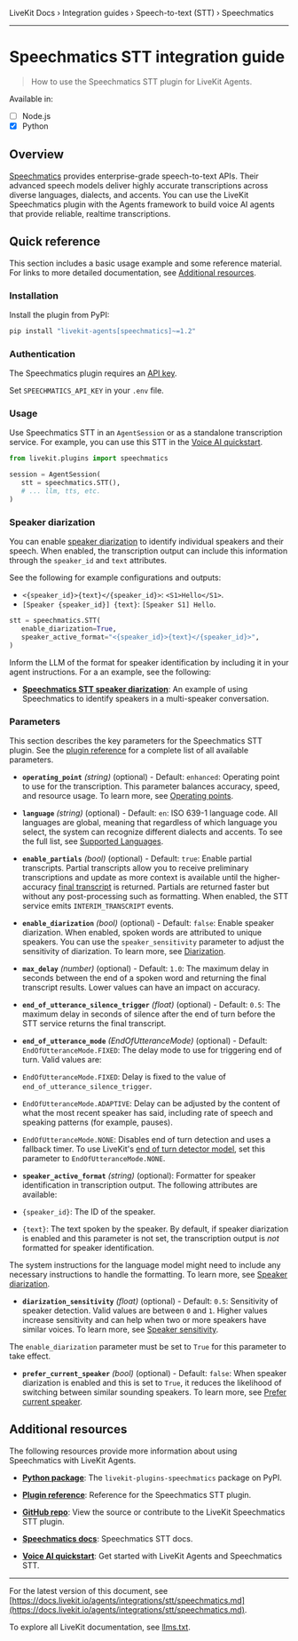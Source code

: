 LiveKit Docs › Integration guides › Speech-to-text (STT) › Speechmatics

---

# Speechmatics STT integration guide

> How to use the Speechmatics STT plugin for LiveKit Agents.

Available in:
- [ ] Node.js
- [x] Python

## Overview

[Speechmatics](https://www.speechmatics.com/) provides enterprise-grade speech-to-text APIs. Their advanced speech models deliver highly accurate transcriptions across diverse languages, dialects, and accents. You can use the LiveKit Speechmatics plugin with the Agents framework to build voice AI agents that provide reliable, realtime transcriptions.

## Quick reference

This section includes a basic usage example and some reference material. For links to more detailed documentation, see [Additional resources](#additional-resources).

### Installation

Install the plugin from PyPI:

```bash
pip install "livekit-agents[speechmatics]~=1.2"

```

### Authentication

The Speechmatics plugin requires an [API key](https://docs.speechmatics.com/introduction/authentication).

Set `SPEECHMATICS_API_KEY` in your `.env` file.

### Usage

Use Speechmatics STT in an `AgentSession` or as a standalone transcription service. For example, you can use this STT in the [Voice AI quickstart](https://docs.livekit.io/agents/start/voice-ai.md).

```python
from livekit.plugins import speechmatics

session = AgentSession(
   stt = speechmatics.STT(),
   # ... llm, tts, etc.
)

```

### Speaker diarization

You can enable [speaker diarization](https://docs.speechmatics.com/features/diarization#speaker-diarization) to identify individual speakers and their speech. When enabled, the transcription output can include this information through the `speaker_id` and `text` attributes.

See the following for example configurations and outputs:

- `<{speaker_id}>{text}</{speaker_id}>`: `<S1>Hello</S1>`.
- `[Speaker {speaker_id}] {text}`: `[Speaker S1] Hello`.

```python
stt = speechmatics.STT(
   enable_diarization=True,
   speaker_active_format="<{speaker_id}>{text}</{speaker_id}>",
)

```

Inform the LLM of the format for speaker identification by including it in your agent instructions. For a an example, see the following:

- **[Speechmatics STT speaker diarization](https://github.com/livekit/agents/blob/main/examples/voice_agents/speaker_id_multi_speaker.py)**: An example of using Speechmatics to identify speakers in a multi-speaker conversation.

### Parameters

This section describes the key parameters for the Speechmatics STT plugin. See the [plugin reference](https://docs.livekit.io/reference/python/v1/livekit/plugins/speechmatics/index.html.md#livekit.plugins.speechmatics.STT) for a complete list of all available parameters.

- **`operating_point`** _(string)_ (optional) - Default: `enhanced`: Operating point to use for the transcription. This parameter balances accuracy, speed, and resource usage. To learn more, see [Operating points](https://docs.speechmatics.com/speech-to-text/#operating-points).

- **`language`** _(string)_ (optional) - Default: `en`: ISO 639-1 language code. All languages are global, meaning that regardless of which language you select, the system can recognize different dialects and accents. To see the full list, see [Supported Languages](https://docs.speechmatics.com/introduction/supported-languages).

- **`enable_partials`** _(bool)_ (optional) - Default: `true`: Enable partial transcripts. Partial transcripts allow you to receive preliminary transcriptions and update as more context is available until the higher-accuracy [final transcript](https://docs.speechmatics.com/rt-api-ref#addtranscript) is returned. Partials are returned faster but without any post-processing such as formatting. When enabled, the STT service emits `INTERIM_TRANSCRIPT` events.

- **`enable_diarization`** _(bool)_ (optional) - Default: `false`: Enable speaker diarization. When enabled, spoken words are attributed to unique speakers. You can use the `speaker_sensitivity` parameter to adjust the sensitivity of diarization. To learn more, see [Diarization](https://docs.speechmatics.com/speech-to-text/features/diarization).

- **`max_delay`** _(number)_ (optional) - Default: `1.0`: The maximum delay in seconds between the end of a spoken word and returning the final transcript results. Lower values can have an impact on accuracy.

- **`end_of_utterance_silence_trigger`** _(float)_ (optional) - Default: `0.5`: The maximum delay in seconds of silence after the end of turn before the STT service returns the final transcript.

- **`end_of_utterance_mode`** _(EndOfUtteranceMode)_ (optional) - Default: `EndOfUtteranceMode.FIXED`: The delay mode to use for triggering end of turn. Valid values are:

- `EndOfUtteranceMode.FIXED`: Delay is fixed to the value of `end_of_utterance_silence_trigger`.
- `EndOfUtteranceMode.ADAPTIVE`: Delay can be adjusted by the content of what the most recent speaker has said, including rate of speech and speaking patterns (for example, pauses).
- `EndOfUtteranceMode.NONE`: Disables end of turn detection and uses a fallback timer.
To use LiveKit's [end of turn detector model](https://docs.livekit.io/agents/build/turns.md#turn-detector-model), set this parameter to `EndOfUtteranceMode.NONE`.

- **`speaker_active_format`** _(string)_ (optional): Formatter for speaker identification in transcription output. The following attributes are available:

- `{speaker_id}`: The ID of the speaker.
- `{text}`: The text spoken by the speaker.
By default, if speaker diarization is enabled and this parameter is not set, the transcription output is _not_ formatted for speaker identification.

The system instructions for the language model might need to include any necessary instructions to handle the formatting. To learn more, see [Speaker diarization](#speaker-diarization).

- **`diarization_sensitivity`** _(float)_ (optional) - Default: `0.5`: Sensitivity of speaker detection. Valid values are between `0` and `1`. Higher values increase sensitivity and can help when two or more speakers have similar voices. To learn more, see [Speaker sensitivity](https://docs.speechmatics.com/speech-to-text/features/diarization#speaker-sensitivity).

The `enable_diarization` parameter must be set to `True` for this parameter to take effect.

- **`prefer_current_speaker`** _(bool)_ (optional) - Default: `false`: When speaker diarization is enabled and this is set to `True`, it reduces the likelihood of switching between similar sounding speakers. To learn more, see [Prefer current speaker](https://docs.speechmatics.com/speech-to-text/features/diarization#prefer-current-speaker).

## Additional resources

The following resources provide more information about using Speechmatics with LiveKit Agents.

- **[Python package](https://pypi.org/project/livekit-plugins-speechmatics/)**: The `livekit-plugins-speechmatics` package on PyPI.

- **[Plugin reference](https://docs.livekit.io/reference/python/v1/livekit/plugins/speechmatics/index.html.md#livekit.plugins.speechmatics.STT)**: Reference for the Speechmatics STT plugin.

- **[GitHub repo](https://github.com/livekit/agents/tree/main/livekit-plugins/livekit-plugins-speechmatics)**: View the source or contribute to the LiveKit Speechmatics STT plugin.

- **[Speechmatics docs](https://docs.speechmatics.com/introduction/)**: Speechmatics STT docs.

- **[Voice AI quickstart](https://docs.livekit.io/agents/start/voice-ai.md)**: Get started with LiveKit Agents and Speechmatics STT.

---


For the latest version of this document, see [https://docs.livekit.io/agents/integrations/stt/speechmatics.md](https://docs.livekit.io/agents/integrations/stt/speechmatics.md).

To explore all LiveKit documentation, see [llms.txt](https://docs.livekit.io/llms.txt).